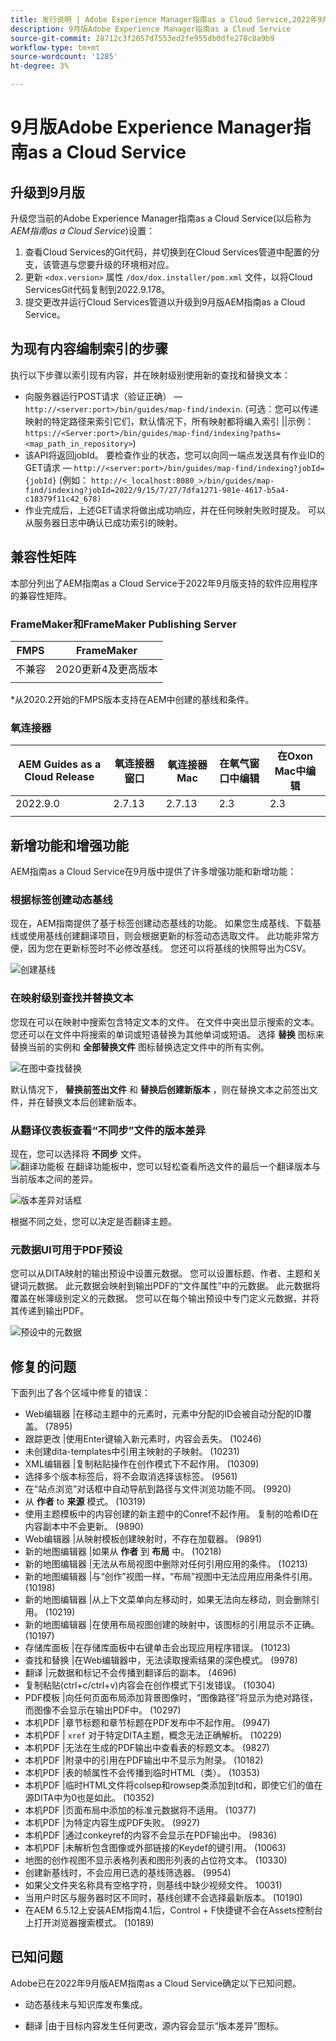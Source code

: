 ```yaml
---
title: 发行说明 | Adobe Experience Manager指南as a Cloud Service,2022年9月版
description: 9月版Adobe Experience Manager指南as a Cloud Service
source-git-commit: 28712c3f2057d7553ed2fe955db0dfe278c8a9b9
workflow-type: tm+mt
source-wordcount: '1285'
ht-degree: 3%

---
```


# 9月版Adobe Experience Manager指南as a Cloud Service

## 升级到9月版

升级您当前的Adobe Experience Manager指南as a Cloud Service(以后称为 *AEM指南as a Cloud Service*)设置：
1. 查看Cloud Services的Git代码，并切换到在Cloud Services管道中配置的分支，该管道与您要升级的环境相对应。
2. 更新 `<dox.version>` 属性 `/dox/dox.installer/pom.xml` 文件，以将Cloud ServicesGit代码复制到2022.9.178。
3. 提交更改并运行Cloud Services管道以升级到9月版AEM指南as a Cloud Service。

## 为现有内容编制索引的步骤

执行以下步骤以索引现有内容，并在映射级别使用新的查找和替换文本：
* 向服务器运行POST请求（验证正确） —  `http://<server:port>/bin/guides/map-find/indexin`.
(可选：您可以传递映射的特定路径来索引它们，默认情况下，所有映射都将编入索引 ||示例：   `https://<Server:port>/bin/guides/map-find/indexing?paths=<map_path_in_repository>`)
* 该API将返回jobId。 要检查作业的状态，您可以向同一端点发送具有作业ID的GET请求 —  `http://<server:port>/bin/guides/map-find/indexing?jobId={jobId}`
(例如： `http://<_localhost:8080_>/bin/guides/map-find/indexing?jobId=2022/9/15/7/27/7dfa1271-981e-4617-b5a4-c18379f11c42_678)`
* 作业完成后，上述GET请求将做出成功响应，并在任何映射失败时提及。 可以从服务器日志中确认已成功索引的映射。


## 兼容性矩阵

本部分列出了AEM指南as a Cloud Service于2022年9月版支持的软件应用程序的兼容性矩阵。

### FrameMaker和FrameMaker Publishing Server

| FMPS | FrameMaker |
| --- | --- |
| 不兼容 | 2020更新4及更高版本 |
|  |  |

*从2020.2开始的FMPS版本支持在AEM中创建的基线和条件。

### 氧连接器

| AEM Guides as a Cloud Release | 氧连接器窗口 | 氧连接器Mac | 在氧气窗口中编辑 | 在Oxon Mac中编辑 |
| --- | --- | --- | --- | --- |
| 2022.9.0 | 2.7.13 | 2.7.13 | 2.3 | 2.3 |
|  |  |  |  |


## 新增功能和增强功能

AEM指南as a Cloud Service在9月版中提供了许多增强功能和新增功能：


### 根据标签创建动态基线

现在，AEM指南提供了基于标签创建动态基线的功能。 如果您生成基线、下载基线或使用基线创建翻译项目，则会根据更新的标签动态选取文件。 此功能非常方便，因为您在更新标签时不必修改基线。
您还可以将基线的快照导出为CSV。

![创建基线](assets/dynamic-baseline.png)

### 在映射级别查找并替换文本

您现在可以在映射中搜索包含特定文本的文件。 在文件中突出显示搜索的文本。 您还可以在文件中将搜索的单词或短语替换为其他单词或短语。
选择 **替换** 图标来替换当前的实例和 **全部替换文件** 图标替换选定文件中的所有实例。

![在图中查找替换](assets/map-find-replace.png)

默认情况下， **替换前签出文件** 和 **替换后创建新版本** ，则在替换文本之前签出文件，并在替换文本后创建新版本。

### 从翻译仪表板查看“不同步”文件的版本差异

现在，您可以选择将 **不同步** 文件。\
![翻译功能板](assets/translation-version-diff.png)
在翻译功能板中，您可以轻松查看所选文件的最后一个翻译版本与当前版本之间的差异。

![版本差异对话框](assets/version-diff.png)

根据不同之处，您可以决定是否翻译主题。

### 元数据UI可用于PDF预设

您可以从DITA映射的输出预设中设置元数据。 您可以设置标题、作者、主题和关键词元数据。 此元数据会映射到输出PDF的“文件属性”中的元数据。
此元数据将覆盖在帐簿级别定义的元数据。 您可以在每个输出预设中专门定义元数据，并将其传递到输出PDF。

![预设中的元数据](assets/preset-metadata.png)


## 修复的问题

下面列出了各个区域中修复的错误：

* Web编辑器 |在移动主题中的元素时，元素中分配的ID会被自动分配的ID覆盖。 (7895)
* 跟踪更改 |使用Enter键输入新元素时，内容会丢失。 (10246)
* 未创建dita-templates中引用主映射的子映射。 (10231)
* XML编辑器 |复制粘贴操作在创作模式下不起作用。 (10309)
* 选择多个版本标签后，将不会取消选择该标签。 (9561)
* 在“站点浏览”对话框中自动导航到路径与文件浏览功能不同。 (9920)
* 从 **作者** to **来源** 模式。 (10319)
* 使用主题模板中的内容创建的新主题中的Conref不起作用。 复制的哈希ID在内容副本中不会更新。 (9890)
* Web编辑器 |从映射模板创建映射时，不存在加载器。 (9891)
* 新的地图编辑器 |如果从 **作者** 到 **布局** 中。 (10218)
* 新的地图编辑器 |无法从布局视图中删除对任何引用应用的条件。 (10213)
* 新的地图编辑器 |与“创作”视图一样，“布局”视图中无法应用应用条件引用。 (10198)
* 新的地图编辑器 |从上下文菜单向左移动时，如果无法向左移动，则会删除引用。 (10219)
* 新的地图编辑器 |在使用布局视图创建的映射中，该图标的引用显示不正确。 (10197)
* 存储库面板 |在存储库面板中右键单击会出现应用程序错误。 (10123)
* 查找和替换 |在Web编辑器中，无法读取搜索结果的深色模式。 (9978)
* 翻译 |元数据和标记不会传播到翻译后的副本。 (4696)
* 复制粘贴(ctrl+c/ctrl+v)内容会在创作模式下引发错误。 (10304)
* PDF模板 |向任何页面布局添加背景图像时，“图像路径”将显示为绝对路径，而图像不会显示在输出PDF中。 (10297)
* 本机PDF |章节标题和章节标题在PDF发布中不起作用。 (9947)
* 本机PDF | `xref` 对于特定DITA主题，概念无法正确解析。 (10229)
* 本机PDF |无法在生成的PDF输出中查看表的标题文本。 (9827)
* 本机PDF |附录中的引用在PDF输出中不显示为附录。 (10182)
* 本机PDF |表的帧属性不会传播到临时HTML（类）。 (10353)
* 本机PDF |临时HTML文件将colsep和rowsep类添加到td和，即使它们的值在源DITA中为0也是如此。 (10352)
* 本机PDF |页面布局中添加的标准元数据将不适用。 (10377)
* 本机PDF |为特定内容生成PDF失败。 (9927)
* 本机PDF |通过conkeyref的内容不会显示在PDF输出中。 (9836)
* 本机PDF |未解析包含图像或外部链接的Keydef的键引用。 (10063)
* 地图的创作视图不显示表格列表和图形列表的占位符文本。 (10330)
* 创建新基线时，不会应用已选的基线筛选器。 (9954)
* 如果父文件夹名称具有空格字符，则基线中缺少视频文件。 10031)
* 当用户时区与服务器时区不同时，基线创建不会选择最新版本。 (10190)
* 在AEM 6.5.12上安装AEM指南4.1后，Control + F快捷键不会在Assets控制台上打开浏览器搜索模式。 (10189)


## 已知问题

Adobe已在2022年9月版AEM指南as a Cloud Service确定以下已知问题。


* 动态基线未与知识库发布集成。

* 翻译 |由于目标内容发生任何更改，源内容会显示“版本差异”图标。
